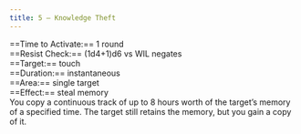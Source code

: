 ```yaml
---
title: 5 – Knowledge Theft
---
```

==Time to Activate:== 1 round  
==Resist Check:== (1d4+1)d6 vs WIL negates  
==Target:== touch  
==Duration:== instantaneous  
==Area:== single target  
==Effect:== steal memory  
You copy a continuous track of up to 8 hours worth of the target’s memory of a specified time. The target still retains the memory, but you gain a copy of it.  
